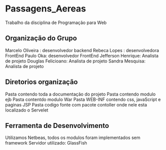# Passagens_Aereas
Trabalho da disciplina de Programação para Web

## Organização do Grupo

Marcelo Oliveira : desenvolvedor backend
Rebeca Lopes : desenvolvedora FrontEnd
Paulo Oka: desenvolvedor FrontEnd
Jefferson Henrique: Analista de projeto
Douglas Felicioano: Analista de projeto
Sandra Mesquisa: Analista de projeto

## Diretorios organização

Pasta contendo toda a documentação do projeto
Pasta contendo modulo ejb
Pasta contentdo modulo War
Pasta WEB-INF contendo css, javaScript e paginas JSP
Pasta codigo fonte com pacote contoller onde nele esta localizado o Servelet

## Ferramenta de Desenvolvimento

Utilizamos Netbeas, todos os modulos foram implementados sem framework
Servidor utilizado: GlassFish

